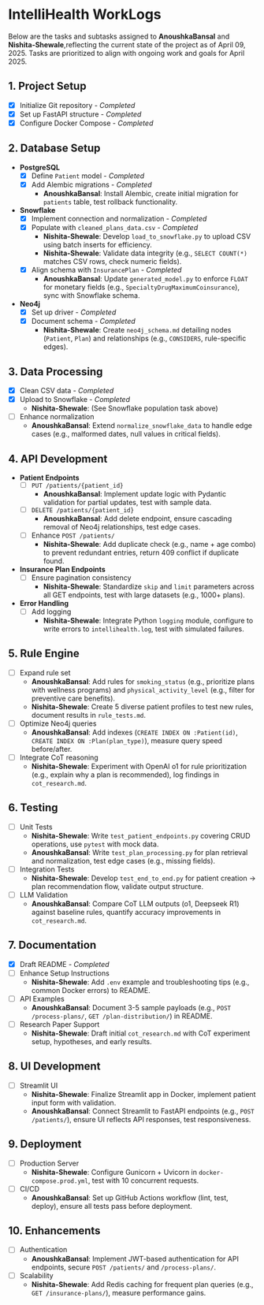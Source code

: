# IntelliHealth WorkLogs

Below are the tasks and subtasks assigned to **AnoushkaBansal** and **Nishita-Shewale**,reflecting the current state of the project as of April 09, 2025. Tasks are prioritized to align with ongoing work and goals for April 2025.

## 1. Project Setup
- [x] Initialize Git repository - *Completed*
- [x] Set up FastAPI structure - *Completed*
- [x] Configure Docker Compose - *Completed*

## 2. Database Setup
- **PostgreSQL**
  - [x] Define `Patient` model - *Completed*
  - [x] Add Alembic migrations - *Completed*
    - **AnoushkaBansal**: Install Alembic, create initial migration for `patients` table, test rollback functionality.
- **Snowflake**
  - [x] Implement connection and normalization - *Completed*
  - [x] Populate with `cleaned_plans_data.csv` - *Completed*
    - **Nishita-Shewale**: Develop `load_to_snowflake.py` to upload CSV using batch inserts for efficiency.
    - **Nishita-Shewale**: Validate data integrity (e.g., `SELECT COUNT(*)` matches CSV rows, check numeric fields).
  - [x] Align schema with `InsurancePlan` - *Completed*
    - **AnoushkaBansal**: Update `generated_model.py` to enforce `FLOAT` for monetary fields (e.g., `SpecialtyDrugMaximumCoinsurance`), sync with Snowflake schema.
- **Neo4j**
  - [x] Set up driver - *Completed*
  - [x] Document schema - *Completed*
    - **Nishita-Shewale**: Create `neo4j_schema.md` detailing nodes (`Patient`, `Plan`) and relationships (e.g., `CONSIDERS`, rule-specific edges).

## 3. Data Processing
- [x] Clean CSV data - *Completed*
- [x] Upload to Snowflake - *Completed*
  - **Nishita-Shewale**: (See Snowflake population task above)
- [ ] Enhance normalization
  - **AnoushkaBansal**: Extend `normalize_snowflake_data` to handle edge cases (e.g., malformed dates, null values in critical fields).

## 4. API Development
- **Patient Endpoints**
  - [ ] `PUT /patients/{patient_id}`
    - **AnoushkaBansal**: Implement update logic with Pydantic validation for partial updates, test with sample data.
  - [ ] `DELETE /patients/{patient_id}`
    - **AnoushkaBansal**: Add delete endpoint, ensure cascading removal of Neo4j relationships, test edge cases.
  - [ ] Enhance `POST /patients/`
    - **Nishita-Shewale**: Add duplicate check (e.g., name + age combo) to prevent redundant entries, return 409 conflict if duplicate found.
- **Insurance Plan Endpoints**
  - [ ] Ensure pagination consistency
    - **Nishita-Shewale**: Standardize `skip` and `limit` parameters across all GET endpoints, test with large datasets (e.g., 1000+ plans).
- **Error Handling**
  - [ ] Add logging
    - **Nishita-Shewale**: Integrate Python `logging` module, configure to write errors to `intellihealth.log`, test with simulated failures.

## 5. Rule Engine
- [ ] Expand rule set
  - **AnoushkaBansal**: Add rules for `smoking_status` (e.g., prioritize plans with wellness programs) and `physical_activity_level` (e.g., filter for preventive care benefits).
  - **Nishita-Shewale**: Create 5 diverse patient profiles to test new rules, document results in `rule_tests.md`.
- [ ] Optimize Neo4j queries
  - **AnoushkaBansal**: Add indexes (`CREATE INDEX ON :Patient(id)`, `CREATE INDEX ON :Plan(plan_type)`), measure query speed before/after.
- [ ] Integrate CoT reasoning
  - **Nishita-Shewale**: Experiment with OpenAI o1 for rule prioritization (e.g., explain why a plan is recommended), log findings in `cot_research.md`.

## 6. Testing
- [ ] Unit Tests
  - **Nishita-Shewale**: Write `test_patient_endpoints.py` covering CRUD operations, use `pytest` with mock data.
  - **AnoushkaBansal**: Write `test_plan_processing.py` for plan retrieval and normalization, test edge cases (e.g., missing fields).
- [ ] Integration Tests
  - **Nishita-Shewale**: Develop `test_end_to_end.py` for patient creation → plan recommendation flow, validate output structure.
- [ ] LLM Validation
  - **AnoushkaBansal**: Compare CoT LLM outputs (o1, Deepseek R1) against baseline rules, quantify accuracy improvements in `cot_research.md`.

## 7. Documentation
- [x] Draft README - *Completed*
- [ ] Enhance Setup Instructions
  - **Nishita-Shewale**: Add `.env` example and troubleshooting tips (e.g., common Docker errors) to README.
- [ ] API Examples
  - **AnoushkaBansal**: Document 3-5 sample payloads (e.g., `POST /process-plans/`, `GET /plan-distribution/`) in README.
- [ ] Research Paper Support
  - **Nishita-Shewale**: Draft initial `cot_research.md` with CoT experiment setup, hypotheses, and early results.

## 8. UI Development
- [ ] Streamlit UI
  - **Nishita-Shewale**: Finalize Streamlit app in Docker, implement patient input form with validation.
  - **AnoushkaBansal**: Connect Streamlit to FastAPI endpoints (e.g., `POST /patients/`), ensure UI reflects API responses, test responsiveness.

## 9. Deployment
- [ ] Production Server
  - **Nishita-Shewale**: Configure Gunicorn + Uvicorn in `docker-compose.prod.yml`, test with 10 concurrent requests.
- [ ] CI/CD
  - **AnoushkaBansal**: Set up GitHub Actions workflow (lint, test, deploy), ensure all tests pass before deployment.

## 10. Enhancements
- [ ] Authentication
  - **AnoushkaBansal**: Implement JWT-based authentication for API endpoints, secure `POST /patients/` and `/process-plans/`.
- [ ] Scalability
  - **Nishita-Shewale**: Add Redis caching for frequent plan queries (e.g., `GET /insurance-plans/`), measure performance gains.

